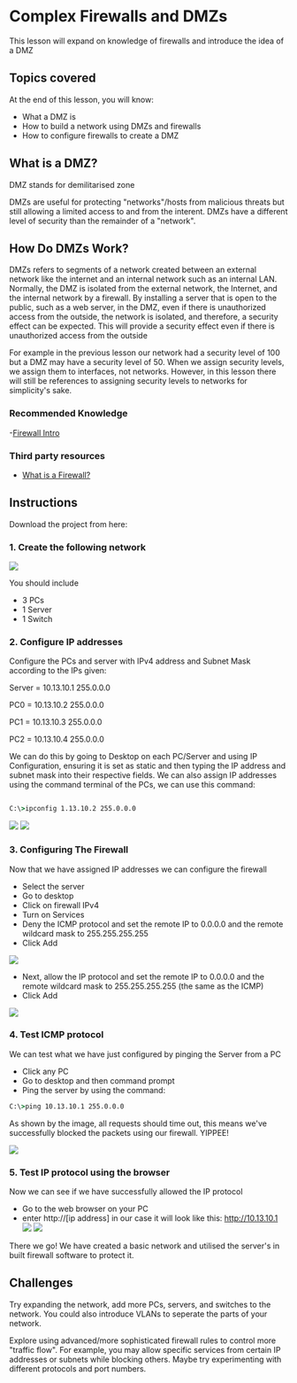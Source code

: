 # Complex Firewalls and DMZs

This lesson will expand on knowledge of firewalls and introduce the idea of a DMZ

## Topics covered

At the end of this lesson, you will know:
- What a DMZ is
- How to build a network using DMZs and firewalls
- How to configure firewalls to create a DMZ


## What is a DMZ?
DMZ stands for demilitarised zone

DMZs are useful for protecting "networks"/hosts from malicious threats but still allowing a limited access to and from the interent. DMZs have a different level of security than the remainder of a "network". 

## How Do DMZs Work?
DMZs refers to segments of a network created between an external network like the internet and an internal network such as an internal LAN. Normally, the DMZ is isolated from the external network, the Internet, and the internal network by a firewall. By installing a server that is open to the public, such as a web server, in the DMZ, even if there is unauthorized access from the outside, the network is isolated, and therefore, a security effect can be expected. This will provide a security effect even if there is unauthorized access from the outside

For example in the previous lesson our network had a security level of 100 but a DMZ may have a security level of 50. When we assign security levels, we assign them to interfaces, not networks. However, in this lesson there will still be references to assigning security levels to networks for simplicity's sake. 




### Recommended Knowledge 
-[Firewall Intro]()


### Third party resources

* [What is a Firewall?](https://www.youtube.com/watch?v=hfyLjRZmEFc)


## Instructions

Download the project from here: 

### 1. Create the following network
![](https://github.com/mooroon/NetworkingA13/blob/main/IMAGES/Screen%20Shot%202024-05-08%20at%208.41.11%20pm.png)

You should include
- 3 PCs
- 1 Server
- 1 Switch

### 2. Configure IP addresses 
Configure the PCs and server with IPv4 address and Subnet Mask according to the IPs given:

Server = 10.13.10.1	255.0.0.0

PC0 =	10.13.10.2	255.0.0.0

PC1	= 10.13.10.3	255.0.0.0

PC2	= 10.13.10.4	255.0.0.0

We can do this by going to Desktop on each PC/Server and using IP Configuration, ensuring it is set as static and then typing the IP address and subnet mask into their respective fields.
We can also assign IP addresses using the command terminal of the PCs, we can use this command:

```cmd

C:\>ipconfig 1.13.10.2 255.0.0.0

```

![](https://github.com/mooroon/NetworkingA13/blob/main/IMAGES/Screenshot%20from%202024-05-08%2009-37-57.png)
![](https://github.com/mooroon/NetworkingA13/blob/main/IMAGES/Screenshot%20from%202024-05-08%2009-38-03.png)

### 3. Configuring The Firewall
Now that we have assigned IP addresses we can configure the firewall
- Select the server
- Go to desktop
- Click on firewall IPv4
- Turn on Services
- Deny the ICMP protocol and set the remote IP to 0.0.0.0 and the remote wildcard mask to 255.255.255.255
- Click Add

![](https://github.com/mooroon/NetworkingA13/blob/main/IMAGES/Screenshot%20from%202024-05-08%2009-39-48.png)

- Next, allow the IP protocol and set the remote IP to 0.0.0.0 and the remote wildcard mask to 255.255.255.255 (the same as the ICMP)
- Click Add

![](https://github.com/mooroon/NetworkingA13/blob/main/IMAGES/Screenshot%20from%202024-05-08%2009-40-48.png)

### 4. Test ICMP protocol 
We can test what we have just configured by pinging the Server from a PC
- Click any PC
- Go to desktop and then command prompt
- Ping the server by using the command:
```cmd
C:\>ping 10.13.10.1 255.0.0.0
```
As shown by the image, all requests should time out, this means we've successfully blocked the packets using our firewall. YIPPEE!

![](https://github.com/mooroon/NetworkingA13/blob/main/IMAGES/Screenshot%20from%202024-05-08%2009-41-45.png)

### 5. Test IP protocol using the browser
Now we can see if we have successfully allowed the IP protocol

- Go to the web browser on your PC
- enter http://[ip address]
in our case it will look like this: http://10.13.10.1
![](https://github.com/mooroon/NetworkingA13/blob/main/IMAGES/Screenshot%20from%202024-05-08%2009-41-55.png)
![](https://github.com/mooroon/NetworkingA13/blob/main/IMAGES/Screenshot%20from%202024-05-08%2009-42-23.png)

There we go! We have created a basic network and utilised the server's in built firewall software to protect it. 

## Challenges
Try expanding the network, add more PCs, servers, and switches to the network. You could also introduce VLANs to seperate the parts of your network.

Explore using advanced/more sophisticated firewall rules to control more "traffic flow". For example, you may allow specific services from certain IP addresses or subnets while blocking others. Maybe try experimenting with different protocols and port numbers.

